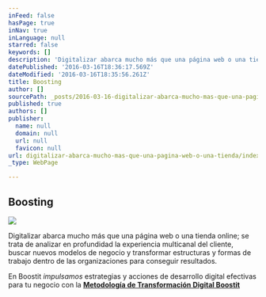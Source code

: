 ```yaml
---
inFeed: false
hasPage: true
inNav: true
inLanguage: null
starred: false
keywords: []
description: 'Digitalizar abarca mucho más que una página web o una tienda online; se trata de analizar en profundidad la experiencia multicanal del cliente, buscar nuevos modelos de negocio y transformar estructuras y formas de trabajo dentro de las organizaciones para conseguir resultados.'
datePublished: '2016-03-16T18:36:17.569Z'
dateModified: '2016-03-16T18:35:56.261Z'
title: Boosting
author: []
sourcePath: _posts/2016-03-16-digitalizar-abarca-mucho-mas-que-una-pagina-web-o-una-tienda.md
published: true
authors: []
publisher:
  name: null
  domain: null
  url: null
  favicon: null
url: digitalizar-abarca-mucho-mas-que-una-pagina-web-o-una-tienda/index.html
_type: WebPage

---
```

## **Boosting**
![](https://the-grid-user-content.s3-us-west-2.amazonaws.com/019ccfad-24e9-4d6c-bda3-b0719aafcbd1.jpg)

Digitalizar abarca mucho más que una página web o una tienda online; se trata de analizar en profundidad la experiencia multicanal del cliente, buscar nuevos modelos de negocio y transformar estructuras y formas de trabajo dentro de las organizaciones para conseguir resultados.

En Boostit _impulsamos_ estrategias y acciones de desarrollo digital efectivas para tu negocio con la **[Metodología de Transformación Digital Boostit][0]**

[0]: http://www.boostit.es/metodologia